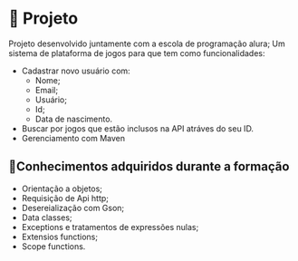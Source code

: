 # 🔨 Projeto
  Projeto desenvolvido juntamente com a escola de programação alura;
  Um sistema de plataforma de jogos para que tem como funcionalidades:
  - Cadastrar novo usuário com:
    - Nome;
    - Email;
    - Usuário;
    - Id;
    - Data de nascimento.
  - Buscar por jogos que estão inclusos na API atráves do seu ID.
  - Gerenciamento com Maven
## 📖Conhecimentos adquiridos durante a formação
- Orientação a objetos;
- Requisição de Api http;
- Desereialização com Gson;
- Data classes;
- Exceptions e tratamentos de expressões nulas;
- Extensios functions;
- Scope functions.
